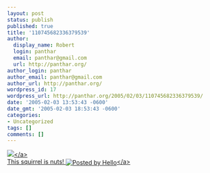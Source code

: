 ```yaml
---
layout: post
status: publish
published: true
title: '110745682336379539'
author:
  display_name: Robert
  login: panthar
  email: panthar@gmail.com
  url: http://panthar.org/
author_login: panthar
author_email: panthar@gmail.com
author_url: http://panthar.org/
wordpress_id: 17
wordpress_url: http://panthar.org/2005/02/03/110745682336379539/
date: '2005-02-03 13:53:43 -0600'
date_gmt: '2005-02-03 18:53:43 -0600'
categories:
- Uncategorized
tags: []
comments: []
---
```

<p><a href='http:&#47;&#47;photos1.blogger.com&#47;img&#47;71&#47;3399&#47;1024&#47;4294337968.jpg'><img border='0' src='http:&#47;&#47;photos1.blogger.com&#47;img&#47;71&#47;3399&#47;320&#47;4294337968.jpg'&#47;><&#47;a><br />
This squirrel is nuts!&nbsp;<a href='http:&#47;&#47;www.hello.com&#47;'><img src='http:&#47;&#47;photos1.blogger.com&#47;pbh.gif' alt='Posted by Hello' border='0' align='absmiddle'&#47;><&#47;a></p>
